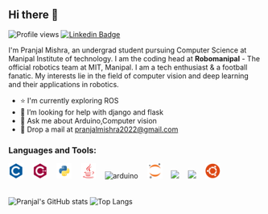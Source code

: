 ## Hi there 👋 
![Profile views](https://komarev.com/ghpvc/?username=Pranjalmishra30&color=brightgreen)
[![Linkedin Badge](https://img.shields.io/badge/-PranjalMishra-0072b1?style=flat&logo=Linkedin&logoColor=white)](https://www.linkedin.com/in/pranjal-mishra-3a79b0196/)

I'm Pranjal Mishra, an undergrad student pursuing Computer Science at Manipal Institute of technology. I am the coding head at **Robomanipal** - The official robotics team at MIT, Manipal. I am a tech enthusiast & a football fanatic. My interests lie in the field of computer vision and deep learning and their applications in robotics. 

- ⭐ I'm currently exploring ROS  
- 🤔 I’m looking for help with django and flask   
- 💬 Ask me about Arduino,Computer vision
- 📩 Drop a mail at pranjalmishra2022@gmail.com  	

### Languages and Tools:

<img height="30" src="https://github.com/devicons/devicon/blob/master/icons/c/c-plain.svg">&emsp;
<img height="30" src="https://github.com/devicons/devicon/blob/master/icons/cplusplus/cplusplus-plain.svg">&emsp;
<img height="30" src="https://raw.githubusercontent.com/github/explore/80688e429a7d4ef2fca1e82350fe8e3517d3494d/topics/python/python.png">&emsp;
<img height="30" src="https://github.com/devicons/devicon/blob/master/icons/java/java-plain.svg">&emsp;
<img height="30" src="https://cdn.worldvectorlogo.com/logos/arduino-1.svg" alt="arduino">&emsp;
<img height="30" src="https://github.com/devicons/devicon/blob/master/icons/jupyter/jupyter-original.svg">&emsp;
<img height="30" src="https://www.vectorlogo.zone/logos/opencv/opencv-icon.svg">&emsp;
<img height="30" src="https://www.vectorlogo.zone/logos/git-scm/git-scm-icon.svg">&emsp;
<img height="30" src="https://github.com/devicons/devicon/blob/master/icons/ubuntu/ubuntu-plain.svg">&emsp;  
<br><br> 
![Pranjal's GitHub stats](https://github-readme-stats.vercel.app/api?username=Pranjalmishra30&show_icons=true&theme=prussian)
![Top Langs](https://github-readme-stats.vercel.app/api/top-langs/?username=Pranjalmishra30&hide=TeX&layout=compact&theme=prussian)
